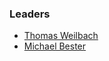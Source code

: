 ### Leaders

 * [Thomas Weilbach](mailto:thomas.weilbach@owasp.org)
 * [Michael Bester](mailto:michael.bester@owasp.org)

